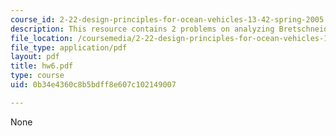 ```yaml
---
course_id: 2-22-design-principles-for-ocean-vehicles-13-42-spring-2005
description: This resource contains 2 problems on analyzing Bretschneider Spectrum.
file_location: /coursemedia/2-22-design-principles-for-ocean-vehicles-13-42-spring-2005/0b34e4360c8b5bdff8e607c102149007_hw6.pdf
file_type: application/pdf
layout: pdf
title: hw6.pdf
type: course
uid: 0b34e4360c8b5bdff8e607c102149007

---
```

None